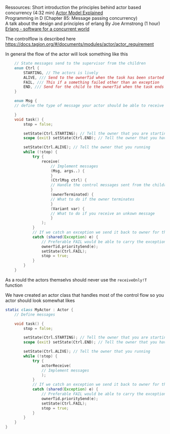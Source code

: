 Ressources:
Short introduction the principles behind actor based concurrency (4:32 min) [Actor Model Explained](https://www.youtube.com/watch?v=ELwEdb_pD0k)  
Programming in D (Chapter 85: Message passing concurrency)  
A talk about the design and principles of erlang By Joe Armstrong (1 hour) [Erlang - software for a concurrent world](https://www.infoq.com/presentations/erlang-software-for-a-concurrent-world/)  

The controlflow is described here https://docs.tagion.org/#/documents/modules/actor/actor_requirement  

In general the flow of the actor will look something like this

```d
    // State messages send to the supervisor from the children
    enum Ctrl {
        STARTING, // The actors is lively
        ALIVE, /// Send to the ownerTid when the task has been started
        FAIL, /// This if a something failed other than an exception
        END, /// Send for the child to the ownerTid when the task ends
    }

    enum Msg {
    // define the type of message your actor should be able to receive

    }
    void task() {
        stop = false;

        setState(Ctrl.STARTING); // Tell the owner that you are starting.
        scope (exit) setState(Ctrl.END); // Tell the owner that you have finished.

        setState(Ctrl.ALIVE); // Tell the owner that you running
        while (!stop) {
            try {
                receive(
                    // Implement messages
                    (Msg, args..) {
                    }
                    (CtrlMsg ctrl) {
                    // Handle the control messages sent from the children
                    }
                    (ownerTerminated) {
                    // What to do if the owner terminates
                    }
                    (Variant var) {
                    // What to do if you receive an unkown message
                    }
                );
            }
            // If we catch an exception we send it back to owner for them to deal with it.
            catch (shared(Exception) e) {
                // Preferable FAIL would be able to carry the exception with it
                ownerTid.prioritySend(e);
                setState(Ctrl.FAIL);
                stop = true;
            }
        }
    }
```

As a rould the actors themselvs should never use the `receiveOnly!T` function

We have created an actor class that handles most of the control flow so you actor should look somewhat likes
```d
static class MyActor : Actor {
    // Define messages

    void task() {
        stop = false;

        setState(Ctrl.STARTING); // Tell the owner that you are starting.
        scope (exit) setState(Ctrl.END); // Tell the owner that you have finished.

        setState(Ctrl.ALIVE); // Tell the owner that you running
        while (!stop) {
            try {
                actorReceive(
                // Implement messages
                );
            }
            // If we catch an exception we send it back to owner for them to deal with it.
            catch (shared(Exception) e) {
                // Preferable FAIL would be able to carry the exception with it
                ownerTid.prioritySend(e);
                setState(Ctrl.FAIL);
                stop = true;
            }
        }
    }
}
```
